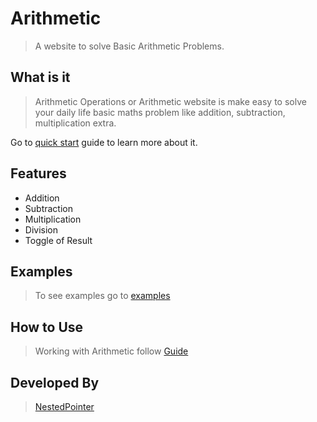 # Arithmetic
> A website to solve Basic Arithmetic Problems.

## What is it
> Arithmetic Operations or Arithmetic website is make easy to solve your  daily life basic maths problem like addition, subtraction, multiplication extra.

Go to [quick start](quickstart.md) guide to learn more about it.

## Features
* Addition 
* Subtraction
* Multiplication
* Division
* Toggle of Result

## Examples
> To see examples go to [examples](example.md)

## How to Use
> Working with Arithmetic follow [Guide](documentation.md)

## Developed By
> [NestedPointer](www.nestedpointer.com)



